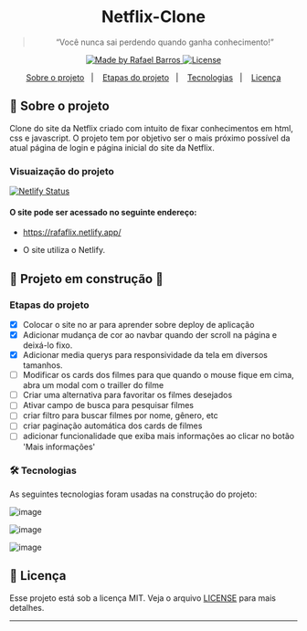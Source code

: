 <h1 align="center">
  Netflix-Clone
</h1>

<blockquote align="center">“Você nunca sai perdendo quando ganha conhecimento!”</blockquote>

<p align="center">

  <a href="https://netflixclone.ga/">
    <img alt="Made by Rafael Barros" src="https://img.shields.io/badge/made%20by-Rafael-%23F8952D">
  </a>

  <a href="LICENSE" >
    <img alt="License" src="https://img.shields.io/badge/license-MIT-%23F8952D">
  </a>

</p>

<p align="center">
  <a href="#rocket-sobre-o-projeto">Sobre o projeto</a>&nbsp;&nbsp;&nbsp;|&nbsp;&nbsp;&nbsp;
  <a href="#etapas-do-projeto">Etapas do projeto</a>&nbsp;&nbsp;&nbsp;|&nbsp;&nbsp;&nbsp;
  <a href="tecnologias">Tecnologias</a>&nbsp;&nbsp;&nbsp;|&nbsp;&nbsp;&nbsp;
  <a href="#memo-licença">Licença</a>
</p>

## :rocket: Sobre o projeto

Clone do site da Netflix criado com intuito de fixar conhecimentos em html, css e javascript. O projeto tem por objetivo
ser o mais próximo possível da atual página de login e página inicial do site da Netflix.


### Visuaização do projeto

[![Netlify Status](https://api.netlify.com/api/v1/badges/dd536085-5d4c-40d0-a6e9-34bcf56a9c10/deploy-status)](https://app.netlify.com/sites/nifty-villani-5aff6c/deploys)


#### O site pode ser acessado no seguinte endereço:

- https://rafaflix.netlify.app/

- O site utiliza o Netlify.



## 🚧 Projeto em construção 🚧

### Etapas do projeto

- [x] Colocar o site no ar para aprender sobre deploy de aplicação
- [x] Adicionar mudança de cor ao navbar quando der scroll na página e deixá-lo fixo.
- [x] Adicionar media querys para responsividade da tela em diversos tamanhos.
- [ ] Modificar os cards dos filmes para que quando o mouse fique em cima, abra um modal com o trailler do filme
- [ ] Criar uma alternativa para favoritar os filmes desejados
- [ ] Ativar campo de busca para pesquisar filmes
- [ ] criar filtro para buscar filmes por nome, gênero, etc
- [ ] criar paginação automática dos cards de filmes
- [ ] adicionar funcionalidade que exiba mais informações ao clicar no botão 'Mais informações'

### 🛠️ Tecnologias

As seguintes tecnologias foram usadas na construção do projeto:

![image](https://img.shields.io/badge/HTML5-E34F26?style=for-the-badge&logo=html5&logoColor=white)

![image](https://img.shields.io/badge/CSS3-1572B6?style=for-the-badge&logo=css3&logoColor=white)

![image](https://img.shields.io/badge/JavaScript-323330?style=for-the-badge&logo=javascript&logoColor=F7DF1E)


## :memo: Licença

Esse projeto está sob a licença MIT. Veja o arquivo [LICENSE](https://github.com/rafaelbarroslima/clone-netflix/blob/master/LICENSE) para mais detalhes.

---

